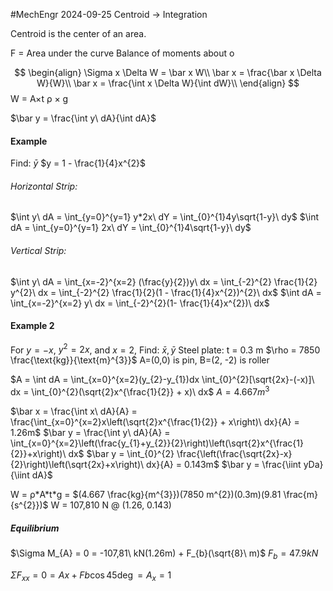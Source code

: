 #MechEngr 2024-09-25
Centroid -> Integration

Centroid is the center of an area.

F = Area  under the curve
Balance of moments about o

$$
\begin{align}
\Sigma x \Delta W = \bar x W\\
\bar x = \frac{\bar x \Delta W}{W}\\
\bar x = \frac{\int x \Delta W}{\int dW}\\
\end{align}
$$
W = A×t ρ × g

$\bar y = \frac{\int y\ dA}{\int dA}$ 


#### Example
Find: $\bar y$
$y = 1 - \frac{1}{4}x^{2}$

###### Horizontal Strip:
$\int y\ dA = \int_{y=0}^{y=1} y*2x\ dY = \int_{0}^{1}4y\sqrt{1-y}\ dy$
$\int dA = \int_{y=0}^{y=1} 2x\ dY = \int_{0}^{1}4\sqrt{1-y}\ dy$
###### Vertical Strip:
$\int y\ dA = \int_{x=-2}^{x=2} (\frac{y}{2})y\ dx = \int_{-2}^{2} \frac{1}{2} y^{2}\ dx = \int_{-2}^{2} \frac{1}{2}(1 - \frac{1}{4}x^{2})^{2}\ dx$
$\int dA = \int_{x=-2}^{x=2} y\ dx = \int_{-2}^{2}(1- \frac{1}{4}x^{2})\ dx$

#### Example 2
For $y = -x$, $y^{2}= 2x$, and $x=2$, Find: $\bar x, \bar y$
Steel plate:
t = 0.3 m
$\rho = 7850 \frac{\text{kg}}{\text{m}^{3}}$
A=(0,0) is pin, B=(2, -2) is roller

$A = \int dA = \int_{x=0}^{x=2}(y_{2}-y_{1})dx \int_{0}^{2}[\sqrt{2x}-(-x)]\ dx = \int_{0}^{2}(\sqrt{2}x^{\frac{1}{2}} + x)\ dx$
$A = 4.667 m^{3}$

$\bar x = \frac{\int x\ dA}{A} = \frac{\int_{x=0}^{x=2}x\left(\sqrt{2}x^{\frac{1}{2}} + x\right)\ dx}{A} = 1.26m$ 
$\bar y = \frac{\int y\ dA}{A} = \int_{x=0}^{x=2}\left(\frac{y_{1}+y_{2}}{2}\right)\left(\sqrt{2}x^{\frac{1}{2}}+x\right)\ dx$ 
$\bar y = \int_{0}^{2} \frac{\left(\frac{\sqrt{2x}-x}{2}\right)\left(\sqrt{2x}+x\right)\ dx}{A} = 0.143m$ 
$\bar y = \frac{\iint yDa}{\iint dA}$

W = ρ\*A\*t\*g = $(4.667 \frac{kg}{m^{3}})(7850 m^{2})(0.3m)(9.81 \frac{m}{s^{2}})$
W = 107,810 N @ (1.26, 0.143)

##### Equilibrium
$\Sigma M_{A} = 0 = -107,81\ kN(1.26m) + F_{b}(\sqrt{8}\ m)$ 
$F_{b}=47.9 kN$

$\Sigma F_{xx}= 0 = Ax + Fb \cos45\deg = A_{x} = 1$ 